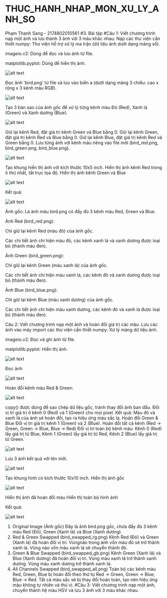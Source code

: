 # THUC_HANH_NHAP_MON_XU_LY_ANH_SO
Phạm Thanh Sang - 2174802010561
#3. Bài tập
#Câu 1: Viết chương trình nạp một ảnh và lưu thành 3 ảnh với 3 màu khác nhau:
Nạp các thư viện cần thiết
numpy: Thư viện hỗ trợ xử lý ma trận (dữ liệu ảnh dưới dạng mảng số).

imageio.v2: Dùng để đọc và lưu ảnh từ file.

matplotlib.pyplot: Dùng để hiển thị ảnh.

![alt text](image.png)


Đọc ảnh 'bird.png' từ file và lưu vào biến a (dưới dạng mảng 3 chiều: cao x rộng x 3 kênh màu RGB).

![alt text](image-1.png)

Tạo 3 bản sao của ảnh gốc để xử lý từng kênh màu Đỏ (Red), Xanh lá (Green) và Xanh dương (Blue).

![alt text](image-2.png)


Giữ lại kênh Red, đặt giá trị kênh Green và Blue bằng 0.
Giữ lại kênh Green, đặt giá trị kênh Red và Blue bằng 0.
Giữ lại kênh Blue, đặt giá trị kênh Red và Green bằng 0.
Lưu từng ảnh với kênh màu riêng vào file mới (bird_red.png, bird_green.png, bird_blue.png).

![alt text](image-3.png)


Tạo khung hiển thị ảnh với kích thước 10x5 inch.
Hiển thị ảnh kênh Red trong ô thứ nhất, tắt trục tọa độ.
Hiển thị ảnh kênh Green và Blue 

![alt text](image-4.png)

Kết quả:

![alt text](image-5.png)

Ảnh gốc: Là ảnh màu bird.png có đầy đủ 3 kênh màu Red, Green và Blue.

Ảnh Red (bird_red.png):

Chỉ giữ lại kênh Red (màu đỏ) của ảnh gốc.

Các chi tiết ảnh chỉ hiện màu đỏ, các kênh xanh lá và xanh dương được loại bỏ (thành màu đen).

Ảnh Green (bird_green.png):

Chỉ giữ lại kênh Green (màu xanh lá) của ảnh gốc.

Các chi tiết ảnh chỉ hiện màu xanh lá, các kênh đỏ và xanh dương được loại bỏ (thành màu đen).

Ảnh Blue (bird_blue.png):

Chỉ giữ lại kênh Blue (màu xanh dương) của ảnh gốc.

Các chi tiết ảnh chỉ hiện màu xanh dương, các kênh đỏ và xanh lá được loại bỏ (thành màu đen).


Câu 2: Viết chương trinh nạp một ảnh và hoán đổi giá trị các màu. Lưu các ảnh vào máy
import các thư viện cần thiết
numpy: Xử lý mảng dữ liệu ảnh.

imageio.v2: Đọc và ghi ảnh từ file.

matplotlib.pyplot: Hiển thị ảnh.

![alt text](image-6.png)

Đọc ảnh

![alt text](image-7.png)

Hoán đổi kênh màu Red & Green:

![alt text](image-9.png)

copy() được dùng để sao chép dữ liệu gốc, tránh thay đổi ảnh ban đầu.
Đổi vị trí giá trị ở kênh 0 (Red) và 1 (Green) cho mọi pixel.
Kết quả: Màu đỏ và xanh lá của ảnh sẽ hoán đổi, tạo ra hiệu ứng màu sắc lạ.
Hoán đổi Green & Blue
Đổi vị trí giá trị kênh 1 (Green) và 2 (Blue).
Hoán đổi tất cả kênh (Red → Green, Green → Blue, Blue → Red)
Đổi vị trí toàn bộ kênh màu:
Kênh 0 (Red) lấy giá trị từ Blue,
Kênh 1 (Green) lấy giá trị từ Red,
Kênh 2 (Blue) lấy giá trị từ Green.

![alt text](image-10.png)

Lưu 3 ảnh kết quả với tên mới.

![alt text](image-11.png)

Tạo khung hình có kích thước 10x10 inch.
Hiển thị ảnh gốc

![alt text](image-12.png)

Hiển thị ảnh đã hoán đổi màu
Hiển thị toàn bộ hình ảnh

Kết quả:

![alt text](image-13.png)

1. Original Image (Ảnh gốc)
Đây là ảnh bird.png gốc, chứa đầy đủ 3 kênh màu Red (Đỏ), Green (Xanh lá) và Blue (Xanh dương).
2. Red & Green Swapped (bird_swapped_rg.png)
Kênh Red (Đỏ) và Green (Xanh lá) đã hoán đổi vị trí.
Vùngnào trong ảnh vốn màu đỏ sẽ trở thành xanh lá.
Vùng nào vốn màu xanh lá sẽ chuyển thành đỏ.
3. Green & Blue Swapped (bird_swapped_gb.png)
Kênh Green (Xanh lá) và Blue (Xanh dương) đã hoán đổi vị trí.
Vùng màu xanh lá trở thành xanh dương.
Vùng màu xanh dương trở thành xanh lá.
4. All Channels Swapped (bird_swapped_all.png)
Toàn bộ các kênh màu Red, Green, Blue bị hoán đổi theo thứ tự Red → Green, Green → Blue, Blue → Red.
Tất cả màu sắc sẽ bị thay đổi hoàn toàn, tạo nên hiệu ứng màu không tự nhiên và thú vị.
#Câu 3: Viết chương trình nạp một ảnh, chuyển thành hệ màu HSV và lưu 3 ảnh với 3 màu khác nhau.
